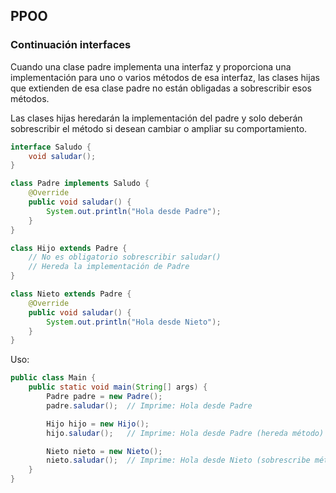 ## PPOO
### Continuación interfaces

Cuando una clase padre implementa una interfaz y proporciona una implementación para uno o varios métodos de esa interfaz, las clases hijas que extienden de esa clase padre no están obligadas a sobrescribir esos métodos.

Las clases hijas heredarán la implementación del padre y solo deberán sobrescribir el método si desean cambiar o ampliar su comportamiento.

```java
interface Saludo {
    void saludar();
}

class Padre implements Saludo {
    @Override
    public void saludar() {
        System.out.println("Hola desde Padre");
    }
}

class Hijo extends Padre {
    // No es obligatorio sobrescribir saludar()
    // Hereda la implementación de Padre
}

class Nieto extends Padre {
    @Override
    public void saludar() {
        System.out.println("Hola desde Nieto");
    }
}

```

Uso:

```java
public class Main {
    public static void main(String[] args) {
        Padre padre = new Padre();
        padre.saludar();  // Imprime: Hola desde Padre

        Hijo hijo = new Hijo();
        hijo.saludar();   // Imprime: Hola desde Padre (hereda método)

        Nieto nieto = new Nieto();
        nieto.saludar();  // Imprime: Hola desde Nieto (sobrescribe método)
    }
}
```

